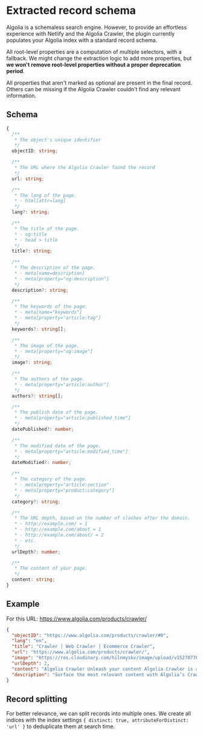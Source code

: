 # Extracted record schema

Algolia is a schemaless search engine. However, to provide an effortless experience with Netlify and the Algolia Crawler, the plugin currently populates your Algolia index with a standard record schema.

All root-level properties are a computation of multiple selectors, with a fallback. We might change the extraction logic to add more properties, but **we won't remove root-level properties without a proper deprecation period**.

All properties that aren't marked as optional are present in the final record. Others can be missing if the Algolia Crawler couldn't find any relevant information.

## Schema

```ts
{
  /**
   * The object's unique identifier
   */
  objectID: string;

  /**
   * The URL where the Algolia Crawler found the record
   */
  url: string;

  /**
   * The lang of the page.
   * - html[attr=lang]
   */
  lang?: string;

  /**
   * The title of the page.
   * - og:title
   * - head > title
   */
  title?: string;

  /**
   * The description of the page.
   * - meta[name=description]
   * - meta[property="og:description"]
   */
  description?: string;

  /**
   * The keywords of the page.
   * - meta[name="keywords"]
   * - meta[property="article:tag"]
   */
  keywords?: string[];

  /**
   * The image of the page.
   * - meta[property="og:image"]
   */
  image?: string;

  /**
   * The authors of the page.
   * - meta[property="article:author"]
   */
  authors?: string[];

  /**
   * The publish date of the page.
   * - meta[property="article:published_time"]
   */
  datePublished?: number;

  /**
   * The modified date of the page.
   * - meta[property="article:modified_time"]
   */
  dateModified?: number;

  /**
   * The category of the page.
   * - meta[property="article:section"
   * - meta[property="product:category"]
   */
  category?: string;

  /**
   * The URL depth, based on the number of slashes after the domain.
   * - http://example.com/ = 1
   * - http://example.com/about = 1
   * - http://example.com/about/ = 2
   * - etc.
   */
  urlDepth?: number;

  /**
   * The content of your page.
   */
  content: string;
}
```

## Example

For this URL: <https://www.algolia.com/products/crawler/>

```json
{
  "objectID": "https://www.algolia.com/products/crawler/#0",
  "lang": "en",
  "title": "Crawler | Web Crawler | Ecommerce Crawler",
  "url": "https://www.algolia.com/products/crawler/",
  "image": "https://res.cloudinary.com/hilnmyskv/image/upload/v1527077656/Algolia_OG_image_m3xgjb.png",
  "urlDepth": 2,
  "content": "Algolia Crawler Unleash your content Algolia Crawler is a hosted and highly customizable web crawler that makes sense of any content of a website and makes it deliverable through a seamless experience Request a demo World’s leading brands use Algolia to power their Site Search and Discovery Accelerate time to value Great Site Search experiences are based on various types of content, but this content is siloed in disparate systems managed by different teams. By automatically extracting content from your websites, Algolia Crawler removes the need for building data pipelines between each of your content repository and Algolia, and avoids complex internal project management, saving time and resources. Turn web pages into structured content Tailor the crawler to make sure it accurately interprets your content. It allows your users to search and navigate news articles, job posts, FAQ answers, financial reports or any type of content your website offers, including JavaScript, PDFs and Docs, instead of generic web pages. Extract content without editing your website Extract structured content without the need to add any metatag to your website. Algolia Crawler provides an easy to use editor for your technical team, so they can define what content to extract and how to structure it, ensuring an optimal end user experience. Enrich your content to improve the experience Algolia Crawler can enrich the extracted content with business data, including Google Analytics data, to enhance the relevance of the end user experience. From using your visitor behaviors and page performance to adjust the search rankings, to attaching categories to your content to power advanced navigation, possibilities are endless. Configure the crawler to your needs Algolia Crawler gives you the options to index the parts of your websites you need, when you need it. Schedule automatic crawls at the timing of your choice Manually trigger a crawl of part or all your websites when necessary Define what parts of your websites the crawler should or should not explore, or let it explore your websites automatically Configure the crawler to explore login protected pages when necessary Rely on a Production Ready crawler Algolia Crawler comes with a complete set of tools to make sure you always fuel your site search experience with up to date and accurate content. URL Inspector Search and inspect all the crawled URLs. For each URL, check when it was last crawled, whether the crawl was successful, and the records it generated. Monitoring Get a detailed report of the errors encountered during the last crawl. Data analysis Assess the quality of the extracted data. For each type of content, the Data Analyser compares all the extracted content to identify missing data. Path Explorer Assess which paths the Crawler explores, and for each path, how many URLs were crawled, how many records were extracted, what errors happened.“We realized that search should be a core competence of the LegalZoom enterprise, and we see Algolia as a revenue generating product.” Mrinal Murari Tools team lead & senior software engineer Read the full story Additional Resources",
  "description": "Surface the most relevant content with Algolia’s Crawler. Our custom crawler makes sense of all your content and delivers an enhanced end user experience."
}
```

## Record splitting

For better relevance, we can split records into multiple ones. We create all indices with the index settings `{ distinct: true, attributeForDistinct: 'url' }` to deduplicate them at search time.
